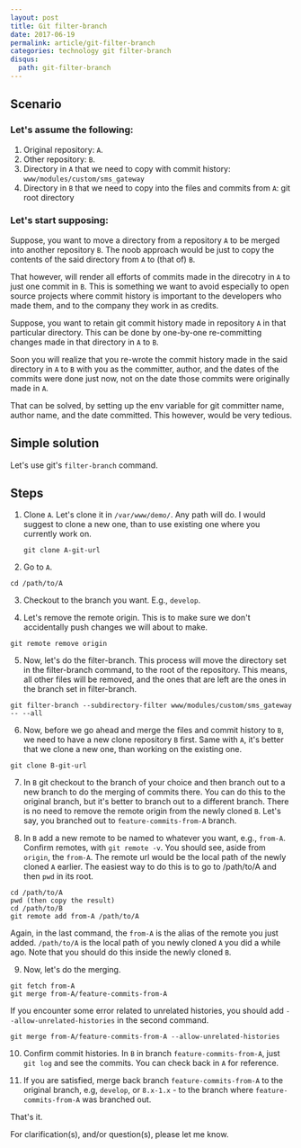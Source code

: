 ```yaml
---
layout: post
title: Git filter-branch
date: 2017-06-19
permalink: article/git-filter-branch
categories: technology git filter-branch
disqus:
  path: git-filter-branch
---
```


## Scenario

### Let's assume the following:

1. Original repository: `A`.
2. Other repository: `B`.
3. Directory in `A` that we need to copy with commit history: `www/modules/custom/sms_gateway`
4. Directory in `B` that we need to copy into the files and commits from `A`:  git root directory

### Let's start supposing:

Suppose, you want to move a directory from a repository `A` to be merged
into another repository `B`.  The noob approach would be just to copy
the contents of the said directory from `A` to (that of) `B`.

That however, will render all efforts of commits made in the direcotry in
`A` to just one commit in `B`.  This is something we want to avoid
especially to open source projects where commit history is important to
the developers who made them, and to the company they work in as credits.

Suppose, you want to retain git commit history made in repository `A` in
that particular directory.  This can be done by one-by-one re-committing
changes made in that directory in `A` to `B`.

Soon you will realize that you re-wrote the commit history made in the
said directory in `A` to `B` with you as the committer, author, and the
dates of the commits were done just now, not on the date those commits
were originally made in `A`.

That can be solved, by setting up the env variable for git committer
name, author name, and the date committed.  This however, would be very
tedious.

## Simple solution

Let's use git's `filter-branch` command.

## Steps

1. Clone `A`. Let's clone it in `/var/www/demo/`.  Any path will do.  I
  would suggest to clone a new one, than to use existing one where you
  currently work on.

    ~~~
    git clone A-git-url
    ~~~

2. Go to `A`.

  ```
  cd /path/to/A
  ```

3. Checkout to the branch you want.  E.g., `develop`.

4. Let's remove the remote origin. This is to make sure we don't
  accidentally push changes we will about to make.

  ```
  git remote remove origin
  ```
5. Now, let's do the filter-branch. This process will move the directory
  set in the filter-branch command, to the root of the repository. This
  means, all other files will be removed, and the ones that are left are
  the ones in the branch set in filter-branch.

  ```
  git filter-branch --subdirectory-filter www/modules/custom/sms_gateway -- --all
  ```

6. Now, before we go ahead and merge the files and commit history to `B`,
  we need to have a new clone repository `B` first.  Same with `A`, it's
  better that we clone a new one, than working on the existing one.

  ```
  git clone B-git-url
  ```

7. In `B` git checkout to the branch of your choice and then branch out
  to a new branch to do the merging of commits there.  You can do this to
  the original branch, but it's better to branch out to a different
  branch. There is no need to remove the remote origin from the newly
  cloned `B`.  Let's say, you branched out to `feature-commits-from-A`
  branch.

8. In `B` add a new remote to be named to whatever you want, e.g.,
  `from-A`.  Confirm remotes, with `git remote -v`.  You should see,
  aside from `origin`, the `from-A`.  The remote url would be the local
  path of the newly cloned `A` earlier. The easiest way to do this is to
  go to /path/to/A and then `pwd` in its root.

  ```
  cd /path/to/A
  pwd (then copy the result)
  cd /path/to/B
  git remote add from-A /path/to/A
  ```

  Again, in the last command, the `from-A` is the alias of the remote
  you just added.  `/path/to/A` is the local path of you newly cloned
  `A` you did a while ago.  Note that you should do this inside the newly
  cloned `B`.

9. Now, let's do the merging.

  ```
  git fetch from-A
  git merge from-A/feature-commits-from-A
  ```

  If you encounter some error related to unrelated histories, you should
  add `--allow-unrelated-histories` in the second command.

  ```
  git merge from-A/feature-commits-from-A --allow-unrelated-histories
  ```

10. Confirm commit histories.  In `B` in branch `feature-commits-from-A`,
  just `git log` and see the commits.  You can check back in `A` for
  reference.

11. If you are satisfied, merge back branch `feature-commits-from-A` to
  the original branch, e.g, `develop`, or `8.x-1.x` - to the branch where
  `feature-commits-from-A` was branched out.

That's it.

For clarification(s), and/or question(s), please let me know.
